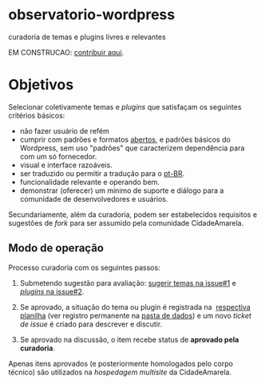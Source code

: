 # observatorio-wordpress
curadoria de temas e plugins livres e relevantes

EM CONSTRUCAO: [contribuir aqui](https://docs.google.com/spreadsheets/d/1teHDO1BcFgCM64JCdZRwzTPFhX2vwYf_6wk5HFRnYMU/).

# Objetivos

Selecionar coletivamente temas e *plugins* que satisfaçam os seguintes critérios básicos:

* não fazer usuário de refém
* cumprir com padrões e formatos [abertos](http://opendefinition.org/od/2.0/pt-br/), e padrões básicos do Wordpress, sem uso "padrões" que caracterizem dependência para com um só fornecedor. 
* visual e interface razoáveis.
* ser traduzido ou permitir a tradução para o [pt-BR](https://www.wikidata.org/wiki/Q750553).
* funcionalidade relevante e operando bem.
* demonstrar (oferecer) um mínimo de suporte e diálogo para a comunidade de desenvolvedores e usuários.

Secundariamente, além da curadoria, podem ser estabelecidos requisitos e sugestões de *fork* para ser assumido pela comunidade CidadeAmarela.


## Modo de operação 
Processo curadoria com os seguintes passos:

1. Submetendo sugestão para avaliação: [sugerir temas na issue#1](https://github.com/CidadeAmarela/observatorio-wordpress/issues/1) e [*plugins* na issue#2](https://github.com/CidadeAmarela/observatorio-wordpress/issues/2).

2. Se aprovado, a situação do tema ou plugin é registrada na  [respectiva planilha](https://docs.google.com/spreadsheets/d/1teHDO1BcFgCM64JCdZRwzTPFhX2vwYf_6wk5HFRnYMU/) (ver registro permanente na [pasta de dados](data)) e um novo *ticket de issue* é criado para descrever e discutir.

3. Se aprovado na discussão, o item recebe status de **aprovado pela curadoria**.

Apenas itens aprovados (e posteriormente homologados pelo corpo técnico) são utilizados na *hospedagem multisite* da CidadeAmarela.

